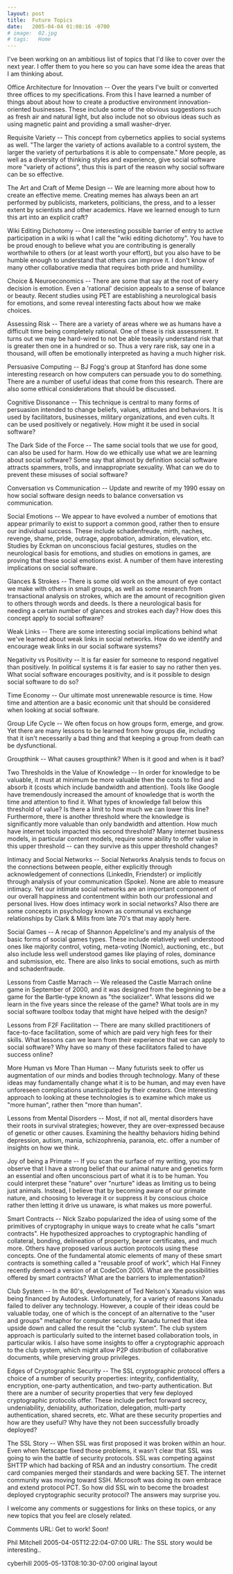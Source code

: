 ```yaml
---
layout: post
title:  Future Topics
date:   2005-04-04 01:08:16 -0700
# image:  02.jpg
# tags:   Home
---
```



I've been working on an ambitious list of topics that I'd like to cover over the next year. I offer them to you here so you can have some idea the areas that I am thinking about.

Office Architecture for Innovation -- Over the years I've built or converted three offices to my specifications. From this I have learned a number of things about about how to create a productive environment innovation-oriented businesses. These include some of the obvious suggestions such as fresh air and natural light, but also include not so obvious ideas such as using magnetic paint and providing a small washer-dryer.

Requisite Variety -- This concept from cybernetics applies to social systems as well. "The larger the variety of actions available to a control system, the larger the variety of perturbations it is able to compensate." More people, as well as a diversity of thinking styles and experience, give social software more "variety of actions", thus this is part of the reason why social software can be so effective.

The Art and Craft of Meme Design -- We are learning more about how to create an effective meme. Creating memes has always been an art performed by publicists, marketers, politicians, the press, and to a lesser extent by scientists and other academics. Have we learned enough to turn this art into an explicit craft?

Wiki Editing Dichotomy -- One interesting possible barrier of entry to active participation in a wiki is what I call the "wiki editing dichotomy". You have to be proud enough to believe what you are contributing is generally worthwhile to others (or at least worth your effort), but you also have to be humble enough to understand that others can improve it. I don't know of many other collaborative media that requires both pride and humility.

Choice & Neuroeconomics -- There are some that say at the root of every decision is emotion. Even a 'rational' decision appeals to a sense of balance or beauty. Recent studies using PET are establishing a neurological basis for emotions, and some reveal interesting facts about how we make choices.

Assessing Risk -- There are a variety of areas where we as humans have a difficult time being completely rational. One of these is risk assessment. It turns out we may be hard-wired to not be able toeasily understand risk that is greater then one in a hundred or so. Thus a very rare risk, say one in a thousand, will often be emotionally interpreted as having a much higher risk.

Persuasive Computing -- BJ Fogg's group at Stanford has done some interesting research on how computers can persuade you to do something. There are a number of useful ideas that come from this research. There are also some ethical considerations that should be discussed.

Cognitive Dissonance -- This technique is central to many forms of persuasion intended to change beliefs, values, attitudes and behaviors. It is used by facilitators, businesses, military organizations, and even cults. It can be used positively or negatively. How might it be used in social software?

The Dark Side of the Force -- The same social tools that we use for good, can also be used for harm. How do we ethically use what we are learning about social software? Some say that almost by definition social software attracts spammers, trolls, and innappropriate sexuality. What can we do to prevent these misuses of social software?

Conversation vs Communication -- Update and rewrite of my 1990 essay on how social software design needs to balance conversation vs communication.

Social Emotions -- We appear to have evolved a number of emotions that appear primarily to exist to support a common good, rather then to ensure our individual success. These include schadenfreude, mirth, naches, revenge, shame, pride, outrage, approbation, admiration, elevation, etc. Studies by Eckman on unconscious facial gestures, studies on the neurological basis for emotions, and studies on emotions in games, are proving that these social emotions exist. A number of them have interesting implications on social software.

Glances & Strokes -- There is some old work on the amount of eye contact we make with others in small groups, as well as some research from transactional analysis on strokes, which are the amount of recognition given to others through words and deeds. Is there a neurological basis for needing a certain number of glances and strokes each day? How does this concept apply to social software?

Weak Links -- There are some interesting social implications behind what we've learned about weak links in social networks. How do we identify and encourage weak links in our social software systems?

Negativity vs Positivity -- It is far easier for someone to respond negativel than positively. In political systems it is far easier to say no rather then yes. What social software encourages positivity, and is it possible to design social software to do so?

Time Economy -- Our ultimate most unrenewable resource is time. How time and attention are a basic economic unit that should be considered when looking at social software.

Group Life Cycle -- We often focus on how groups form, emerge, and grow. Yet there are many lessons to be learned from how groups die, including that it isn't necessarily a bad thing and that keeping a group from death can be dysfunctional.

Groupthink -- What causes groupthink? When is it good and when is it bad?

Two Thresholds in the Value of Knowledge -- In order for knowledge to be valuable, it must at minimum be more valuable then the costs to find and absorb it (costs which include bandwidth and attention). Tools like Google have tremendously increased the amount of knowledge that is worth the time and attention to find it. What types of knowledge fall below this threshold of value? Is there a limit to how much we can lower this line? Furthermore, there is another threshold where the knowledge is significantly more valuable than only bandwidth and attention. How much have internet tools impacted this second threshold? Many internet business models, in particular content models, require some ability to offer value in this upper threshold -- can they survive as this upper threshold changes?

Intimacy and Social Networks -- Social Networks Analysis tends to focus on the connections between people, either explicitly through acknowledgement of connections (LinkedIn, Friendster) or implicitly through analysis of your communication (Spoke). None are able to measure intimacy. Yet our intimate social networks are an important component of our overall happiness and contentment within both our professional and personal lives. How does intimacy work in social networks? Also there are some concepts in psychology known as communal vs exchange relationships by Clark & Mills from late 70's that may apply here.

Social Games -- A recap of Shannon Appelcline's and my analysis of the basic forms of social games types. These include relatively well understood ones like majority control, voting, meta-voting (Nomic), auctioning, etc., but also include less well understood games like playing of roles, dominance and submission, etc. There are also links to social emotions, such as mirth and schadenfraude.

Lessons from Castle Marrach -- We released the Castle Marrach online game in September of 2000, and it was designed from the beginning to be a game for the Bartle-type known as "the socializer". What lessons did we learn in the five years since the release of the game? What tools are in my social software toolbox today that might have helped with the design?

Lessons from F2F Facilitation -- There are many skilled practitioners of face-to-face facilitation, some of which are paid very high fees for their skills. What lessons can we learn from their experience that we can apply to social software? Why have so many of these facilitators failed to have success online?

More Human vs More Than Human -- Many futurists seek to offer us augmentation of our minds and bodies through technology. Many of these ideas may fundamentally change what it is to be human, and may even have unforeseen complications unanticipated by their creators. One interesting approach to looking at these technologies is to examine which make us "more human", rather then "more than human".

Lessons from Mental Disorders -- Most, if not all, mental disorders have their roots in survival strategies; however, they are over-expressed because of genetic or other causes. Examining the healthy behaviors hiding behind depression, autism, mania, schizophrenia, paranoia, etc. offer a number of insights on how we think.

Joy of being a Primate -- If you scan the surface of my writing, you may observe that I have a strong belief that our animal nature and genetics form an essential and often unconscious part of what it is to be human. You could interpret these "nature" over "nurture" ideas as limiting us to being just animals. Instead, I believe that by becoming aware of our primate nature, and choosing to leverage it or suppress it by conscious choice rather then letting it drive us unaware, is what makes us more powerful.

Smart Contracts -- Nick Szabo popularized the idea of using some of the primitives of cryptography in unique ways to create what he calls "smart contracts". He hypothesized approaches to cryptographic handling of collateral, bonding, delineation of property, bearer certificates, and much more. Others have proposed various auction protocols using these concepts. One of the fundamental atomic elements of many of these smart contracts is something called a "reusable proof of work", which Hal Finney recently demoed a version of at CodeCon 2005. What are the possibilities offered by smart contracts? What are the barriers to implementation?

Club System -- In the 80's, development of Ted Nelson's Xanadu vision was being financed by Autodesk. Unfortunately, for a variety of reasons Xanadu failed to deliver any technology. However, a couple of their ideas could be valuable today, one of which is the concept of an alternative to the "user and groups" metaphor for computer security. Xanadu turned that idea upside down and called the result the "club system". The club system approach is particularly suited to the internet based collaboration tools, in particular wikis. I also have some insights to offer a cryptographic approach to the club system, which might allow P2P distribution of collaborative documents, while preserving group privileges.

Edges of Cryptographic Security -- The SSL cryptographic protocol offers a choice of a number of security properties: integrity, confidentiality, encryption, one-party authentication, and two-party authentication. But there are a number of security properties that very few deployed cryptographic protocols offer. These include perfect forward secrecy, undeniability, deniability, authorization, delegation, multi-party authentication, shared secrets, etc. What are these security properties and how are they useful? Why have they not been successfully broadly deployed?

The SSL Story -- When SSL was first proposed it was broken within an hour. Even when Netscape fixed those problems, it wasn't clear that SSL was going to win the battle of security protocols. SSL was competing against SHTTP which had backing of RSA and an industry consortium. The credit card companies merged their standards and were backing SET. The internet community was moving toward SSH. Microsoft was doing its own embrace and extend protocol PCT. So how did SSL win to become the broadest deployed cryptographic security protocol? The answers may surprise you.

I welcome any comments or suggestions for links on these topics, or any new topics that you feel are closely related.

Comments
URL: Get to work! Soon!

Phil Mitchell 2005-04-05T12:22:04-07:00
URL: The SSL story would be interesting..

cyberhill 2005-05-13T08:10:30-07:00
original layout
